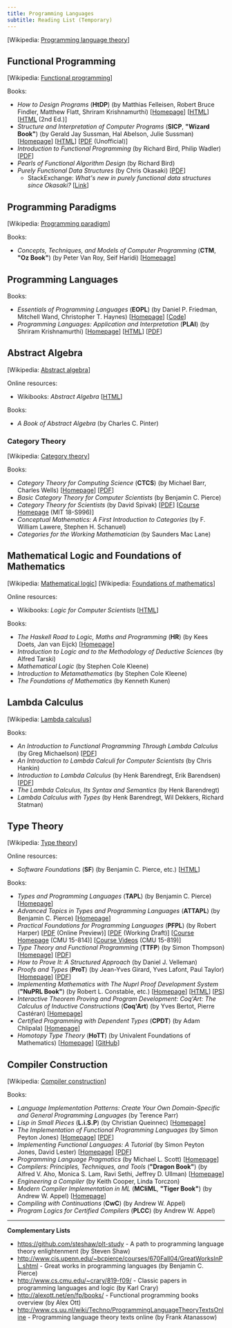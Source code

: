 ```yaml
---
title: Programming Languages
subtitle: Reading List (Temporary)
---
```


[Wikipedia: [Programming language theory](https://en.wikipedia.org/wiki/Programming_language_theory)]

## Functional Programming

[Wikipedia: [Functional programming](https://en.wikipedia.org/wiki/Functional_programming)]

Books:

* *How to Design Programs* (**HtDP**) (by Matthias Felleisen, Robert Bruce Findler, Matthew Flatt, Shriram Krishnamurthi) [[Homepage](http://htdp.org/)] [[HTML](http://htdp.org/2003-09-26/Book/)] [[HTML](http://www.ccs.neu.edu/home/matthias/HtDP2e/) (2nd Ed.)]
* *Structure and Interpretation of Computer Programs* (**SICP**, **"Wizard Book"**) (by Gerald Jay Sussman, Hal Abelson, Julie Sussman) [[Homepage](http://mitpress.mit.edu/sicp/)] [[HTML](http://mitpress.mit.edu/sicp/full-text/book/book.html)] [[PDF](https://github.com/sarabander/sicp-pdf/blob/master/sicp.pdf?raw=true) (Unofficial)]
* *Introduction to Functional Programming* (by Richard Bird, Philip Wadler) [[PDF](http://www.nlda-tw.nl/janmartin/vakken/TFIT/Extra%20materiaal/Bird_Wadler.%20Introduction%20to%20Functional%20Programming.1ed.pdf)]
* *Pearls of Functional Algorithm Design* (by Richard Bird)
* *Purely Functional Data Structures* (by Chris Okasaki) [[PDF](http://www.cs.cmu.edu/~rwh/theses/okasaki.pdf)]
    * StackExchange: *What's new in purely functional data structures since Okasaki?* [[Link](http://cstheory.stackexchange.com/questions/1539/whats-new-in-purely-functional-data-structures-since-okasaki)]

## Programming Paradigms

[Wikipedia: [Programming paradigm](https://en.wikipedia.org/wiki/Programming_paradigm)]

Books:

* *Concepts, Techniques, and Models of Computer Programming* (**CTM**, **"Oz Book"**) (by Peter Van Roy, Seif Haridi) [[Homepage](http://www.info.ucl.ac.be/~pvr/book.html)]

## Programming Languages

Books:

* *Essentials of Programming Languages* (**EOPL**) (by Daniel P. Friedman, Mitchell Wand, Christopher T. Haynes) [[Homepage](http://www.eopl3.com/)] [[Code](https://github.com/mwand/eopl3)]
* *Programming Languages: Application and Interpretation* (**PLAI**) (by Shriram Krishnamurthi) [[Homepage](http://cs.brown.edu/~sk/Publications/Books/ProgLangs/)] [[HTML](http://cs.brown.edu/courses/cs173/2012/book/)] [[PDF](http://www.cs.brown.edu/courses/cs173/2012/book/book.pdf)]

## Abstract Algebra

[Wikipedia: [Abstract algebra](https://en.wikipedia.org/wiki/Abstract_algebra)]

Online resources:

* Wikibooks: *Abstract Algebra* [[HTML](https://en.wikibooks.org/wiki/Abstract_Algebra)]

Books:

* *A Book of Abstract Algebra* (by Charles C. Pinter)

### Category Theory

[Wikipedia: [Category theory](https://en.wikipedia.org/wiki/Category_theory)]

Books:

* *Category Theory for Computing Science* (**CTCS**) (by Michael Barr, Charles Wells) [[Homepage](http://www.tac.mta.ca/tac/reprints/articles/22/tr22abs.html)] [[PDF](http://www.tac.mta.ca/tac/reprints/articles/22/tr22.pdf)]
* *Basic Category Theory for Computer Scientists* (by Benjamin C. Pierce)
* *Category Theory for Scientists* (by David Spivak) [[PDF](http://math.mit.edu/~dspivak/CT4S.pdf)] [[Course Homepage](http://math.mit.edu/~dspivak/teaching/sp13/) (MIT 18-S996)]
* *Conceptual Mathematics: A First Introduction to Categories* (by F. William Lawere, Stephen H. Schanuel)
* *Categories for the Working Mathematician* (by Saunders Mac Lane)

## Mathematical Logic and Foundations of Mathematics

[Wikipedia: [Mathematical logic](https://en.wikipedia.org/wiki/Mathematical_logic)] [Wikipedia: [Foundations of mathematics](https://en.wikipedia.org/wiki/Foundations_of_mathematics)]

Online resources:

* Wikibooks: *Logic for Computer Scientists* [[HTML](https://en.wikibooks.org/wiki/Logic_for_Computer_Scientists)]

Books:

* *The Haskell Road to Logic, Maths and Programming* (**HR**) (by Kees Doets, Jan van Eijck) [[Homepage](http://homepages.cwi.nl/~jve/HR/)]
* *Introduction to Logic and to the Methodology of Deductive Sciences* (by Alfred Tarski)
* *Mathematical Logic* (by Stephen Cole Kleene)
* *Introduction to Metamathematics* (by Stephen Cole Kleene)
* *The Foundations of Mathematics* (by Kenneth Kunen)

## Lambda Calculus

[Wikipedia: [Lambda calculus](https://en.wikipedia.org/wiki/Lambda_calculus)]

Books:

* *An Introduction to Functional Programming Through Lambda Calculus* (by Greg Michaelson) [[PDF](http://www.cs.rochester.edu/~brown/173/readings/LCBook.pdf)]
* *An Introduction to Lambda Calculi for Computer Scientists* (by Chris Hankin)
* *Introduction to Lambda Calculus* (by Henk Barendregt, Erik Barendsen) [[PDF](http://www.cse.chalmers.se/research/group/logic/TypesSS05/Extra/geuvers.pdf)]
* *The Lambda Calculus, Its Syntax and Semantics* (by Henk Barendregt)
* *Lambda Calculus with Types* (by Henk Barendregt, Wil Dekkers, Richard Statman)

## Type Theory

[Wikipedia: [Type theory](https://en.wikipedia.org/wiki/Type_theory)]

Online resources:

* *Software Foundations* (**SF**) (by Benjamin C. Pierce, etc.) [[HTML](http://www.cis.upenn.edu/~bcpierce/sf/)]

Books:

* *Types and Programming Languages* (**TAPL**) (by Benjamin C. Pierce) [[Homepage](http://www.cis.upenn.edu/~bcpierce/tapl/)]
* *Advanced Topics in Types and Programming Languages* (**ATTAPL**) (by Benjamin C. Pierce) [[Homepage](http://www.cis.upenn.edu/~bcpierce/attapl/)]
* *Practical Foundations for Programming Languages* (**PFPL**) (by Robert Harper) [[PDF](http://www.cs.cmu.edu/~rwh/plbook/book.pdf) (Online Preview)] [[PDF](http://www.cs.cmu.edu/~rwh/plbook/2nded.pdf) (Working Draft)] [[Course Homepage](http://www.cs.cmu.edu/~rwh/courses/typesys/) (CMU 15-814)] [[Course Videos](http://scs.hosted.panopto.com/Panopto/Pages/Sessions/List.aspx#folderID=%2207756bb0-b872-4a4a-95b1-b77ad206dab3%22) (CMU 15-819)]
* *Type Theory and Functional Programming* (**TTFP**) (by Simon Thompson) [[Homepage](http://www.cs.kent.ac.uk/people/staff/sjt/TTFP/)] [[PDF](http://www.cs.kent.ac.uk/people/staff/sjt/TTFP/ttfp.pdf)]
* *How to Prove It: A Structured Approach* (by Daniel J. Velleman)
* *Proofs and Types* (**ProT**) (by Jean-Yves Girard, Yves Lafont, Paul Taylor) [[Homepage](http://www.paultaylor.eu/stable/Proofs+Types.html)] [[PDF](http://www.paultaylor.eu/stable/prot.pdf)]
* *Implementing Mathematics with The Nuprl Proof Development System* (**"NuPRL Book"**) (by Robert L. Constable, etc.) [[Homepage](http://www.nuprl.org/book/)] [[HTML](http://www.cs.cornell.edu/info/projects/nuprl/book/doc.html)] [[PS](ftp://ftp.cs.cornell.edu/pub/nuprl/doc/book.ps.gz)]
* *Interactive Theorem Proving and Program Development: Coq'Art: The Calculus of Inductive Constructions* (**Coq'Art**) (by Yves Bertot, Pierre Castéran) [[Homepage](http://www.labri.fr/perso/casteran/CoqArt/index.html)]
* *Certified Programming with Dependent Types* (**CPDT**) (by Adam Chlipala) [[Homepage](http://adam.chlipala.net/cpdt/)]
* *Homotopy Type Theory* (**HoTT**) (by Univalent Foundations of Mathematics) [[Homepage](http://homotopytypetheory.org/book/)] [[GitHub](https://github.com/HoTT/book)]

## Compiler Construction

[Wikipedia: [Compiler construction](https://en.wikipedia.org/wiki/Compiler_construction)]

Books:

* *Language Implementation Patterns: Create Your Own Domain-Specific and General Programming Languages* (by Terence Parr)
* *Lisp in Small Pieces* (**L.i.S.P**) (by Christian Queinnec) [[Homepage](http://pagesperso-systeme.lip6.fr/Christian.Queinnec/WWW/LiSP.html)]
* *The Implementation of Functional Programming Languages* (by Simon Peyton Jones) [[Homepage](http://research.microsoft.com/en-us/um/people/simonpj/papers/slpj-book-1987/)] [[PDF](http://research.microsoft.com/en-us/um/people/simonpj/papers/slpj-book-1987/slpj-book-1987.tar.gz)]
* *Implementing Functional Languages: A Tutorial* (by Simon Peyton Jones, David Lester) [[Homepage](http://research.microsoft.com/en-us/um/people/simonpj/papers/pj-lester-book/)] [[PDF](http://research.microsoft.com/en-us/um/people/simonpj/papers/pj-lester-book/student.pdf.gz)]
* *Programming Language Pragmatics* (by Michael L. Scott) [[Homepage](http://www.cs.rochester.edu/~scott/pragmatics/)]
* *Compilers: Principles, Techniques, and Tools* (**"Dragon Book"**) (by Alfred V. Aho, Monica S. Lam, Ravi Sethi, Jeffrey D. Ullman) [[Homepage](http://dragonbook.stanford.edu/)]
* *Engineering a Compiler* (by Keith Cooper, Linda Torczon)
* *Modern Compiler Implementation in ML* (**MCIiML**, **"Tiger Book"**) (by Andrew W. Appel) [[Homepage](http://www.cs.princeton.edu/~appel/modern/ml/)]
* *Compiling with Continuations* (**CwC**) (by Andrew W. Appel)
* *Program Logics for Certified Compilers* (**PLCC**) (by Andrew W. Appel)

***

**Complementary Lists**

* <https://github.com/steshaw/plt-study> - A path to programming language theory enlightenment (by Steven Shaw)
* <http://www.cis.upenn.edu/~bcpierce/courses/670Fall04/GreatWorksInPL.shtml> - Great works in programming languages (by Benjamin C. Pierce)
* <http://www.cs.cmu.edu/~crary/819-f09/> - Classic papers in programming languages and logic (by Karl Crary)
* <http://alexott.net/en/fp/books/> - Functional programming books overview (by Alex Ott)
* <http://www.cs.uu.nl/wiki/Techno/ProgrammingLanguageTheoryTextsOnline> - Programming language theory texts online (by Frank Atanassow)
